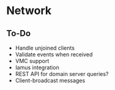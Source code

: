 # Network

## To-Do

- Handle unjoined clients
- Validate events when received
- VMC support
- Iamus integration
- REST API for domain server queries?
- Client-broadcast messages
